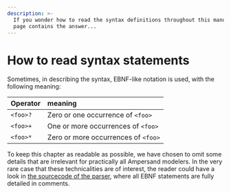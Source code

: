 ```yaml
---
description: >-
  If you wonder how to read the syntax definitions throughout this manual, this
  page contains the answer...
---
```


# How to read syntax statements

Sometimes, in describing the syntax, EBNF-like notation is used, with the following meaning:

| Operator | meaning |
| :--- | :--- |
| `<foo>?` | Zero or one occurrence of `<foo>` |
| `<foo>+` | One or more occurrences of `<foo>` |
| `<foo>*` | Zero or more occurrences of `<foo>` |

To keep this chapter as readable as possible, we have chosen to omit some details that are irrelevant for practically all Ampersand modelers. In the very rare case that these technicalities are of interest, the reader could have a look in [the sourcecode of the parser](https://github.com/AmpersandTarski/Ampersand/blob/master/src/Ampersand/Input/ADL1/Parser.hs), where all EBNF statements are fully detailed in comments.

